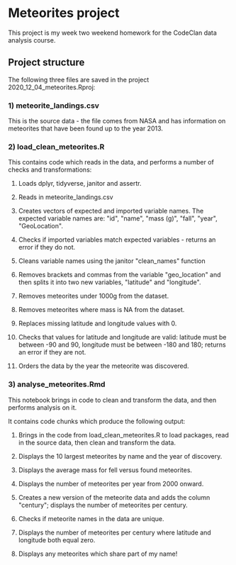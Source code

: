 # Meteorites project

This project is my week two weekend homework for the CodeClan data analysis course.

## Project structure
The following three files are saved in the project 2020_12_04_meteorites.Rproj:

### 1) meteorite_landings.csv
This is the source data - the file comes from NASA and has information on meteorites that have been found up to the year 2013.

### 2) load_clean_meteorites.R
This contains code which reads in the data, and performs a number of checks and transformations:

1. Loads dplyr, tidyverse, janitor and assertr.

2. Reads in meteorite_landings.csv
  
3. Creates vectors of expected and imported variable names.
The expected variable names are:
  "id", "name", "mass (g)", "fall", "year", "GeoLocation".

4. Checks if imported variables match expected variables - returns an error if they do not.

5. Cleans variable names using the janitor "clean_names" function
  
6. Removes brackets and commas from the variable "geo_location" and then splits it into two new variables, "latitude" and "longitude".
  
7. Removes meteorites under 1000g from the dataset.

8. Removes meteorites where mass is NA from the dataset.
    
9. Replaces missing latitude and longitude values with 0.

10. Checks that values for latitude and longitude are valid: latitude must be between -90 and 90, longitude must be between -180 and 180; returns an error if they are not.

11. Orders the data by the year the meteorite was discovered.

### 3) analyse_meteorites.Rmd
This notebook brings in code to clean and transform the data, and then performs analysis on it.


It contains code chunks which produce the following output:

1. Brings in the code from load_clean_meteorites.R to load packages, read in the source data, then clean and transform the data.

2. Displays the 10 largest meteorites by name and the year of discovery.

3. Displays the average mass for fell versus found meteorites.

4. Displays the number of meteorites per year from 2000 onward.

5. Creates a new version of the meteorite data and adds the column "century"; displays the number of meteorites per century.

6. Checks if meteorite names in the data are unique.

7. Displays the number of meteorites per century where latitude and longitude both equal zero.

8. Displays any meteorites which share part of my name!

